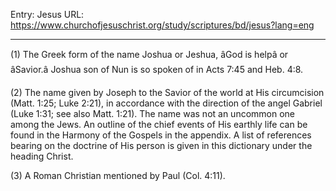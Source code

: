 Entry: Jesus
URL: https://www.churchofjesuschrist.org/study/scriptures/bd/jesus?lang=eng

---

(1) The Greek form of the name Joshua or Jeshua, âGod is helpâ or âSavior.â Joshua son of Nun is so spoken of in Acts 7:45 and Heb. 4:8.

(2) The name given by Joseph to the Savior of the world at His circumcision (Matt. 1:25; Luke 2:21), in accordance with the direction of the angel Gabriel (Luke 1:31; see also Matt. 1:21). The name was not an uncommon one among the Jews. An outline of the chief events of His earthly life can be found in the Harmony of the Gospels in the appendix. A list of references bearing on the doctrine of His person is given in this dictionary under the heading Christ.

(3) A Roman Christian mentioned by Paul (Col. 4:11).
